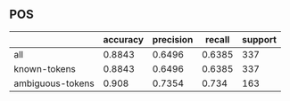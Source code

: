 
## POS

|                  | accuracy | precision | recall | support |
|------------------|----------|-----------|--------|---------|
| all              | 0.8843   | 0.6496    | 0.6385 | 337     |
| known-tokens     | 0.8843   | 0.6496    | 0.6385 | 337     |
| ambiguous-tokens | 0.908    | 0.7354    | 0.734  | 163     |

